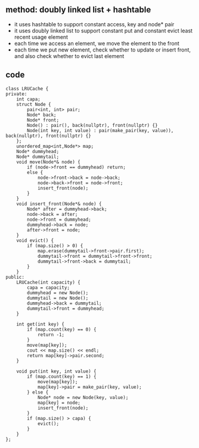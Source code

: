 ## method: doubly linked list + hashtable
- it uses hashtable to support constant access, key and node* pair
- it uses doubly linked list to support constant put and constant evict least recent usage element
- each time we access an element, we move the element to the front
- each time we put new element, check whether to update or insert front, and also check whether to evict last element

## code
```
class LRUCache {
private:
    int capa;
    struct Node {
        pair<int, int> pair;
        Node* back;
        Node* front;
        Node() : pair(), back(nullptr), front(nullptr) {}
        Node(int key, int value) : pair(make_pair(key, value)), back(nullptr), front(nullptr) {}
    };
    unordered_map<int,Node*> map;
    Node* dummyhead;
    Node* dummytail;
    void move(Node*& node) {
        if (node->front == dummyhead) return;
        else {
            node->front->back = node->back;
            node->back->front = node->front;
            insert_front(node);
        }
    }
    void insert_front(Node*& node) {
        Node* after = dummyhead->back;
        node->back = after;
        node->front = dummyhead;
        dummyhead->back = node;
        after->front = node;
    }
    void evict() {
        if (map.size() > 0) {
            map.erase(dummytail->front->pair.first);
            dummytail->front = dummytail->front->front;
            dummytail->front->back = dummytail;
        }
    }
public:
    LRUCache(int capacity) {
        capa = capacity;
        dummyhead = new Node();
        dummytail = new Node();
        dummyhead->back = dummytail;
        dummytail->front = dummyhead;
    }
    
    int get(int key) {
        if (map.count(key) == 0) {
            return -1;
        }
        move(map[key]);
        cout << map.size() << endl;
        return map[key]->pair.second;
    }
    
    void put(int key, int value) {
        if (map.count(key) == 1) {
            move(map[key]);
            map[key]->pair = make_pair(key, value);
        } else {
            Node* node = new Node(key, value);
            map[key] = node;
            insert_front(node);
        }
        if (map.size() > capa) {
            evict();
        }
    }
};
```
